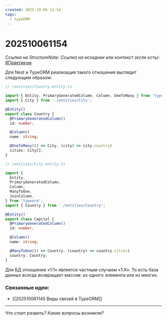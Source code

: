 ```yaml
---
created: 2025-10-06 11:54
tags:
  - typeORM
---
```

# 202510061154
*Ссылка на StructureNote:*
*Ссылка на исходник или контекст (если есть):* [ЯПрактикум](https://practicum.yandex.ru/learn/backend-nodejs/courses/a4214ab0-2146-4152-b90e-651bf4c7ca5e/sprints/564244/topics/104f2765-a9c9-4617-8a5e-f21b675cf9b3/lessons/66392f72-0cb8-4373-984b-ada4c806cb74/)

Для Nest и TypeORM реализация такого отношения выглядит следующим образом:
```ts
// /entities/Country.entity.ts

import { Entity, PrimaryGeneratedColumn, Column, OneToMany } from 'typeorm';
import { City } from './entities/City';

@Entity()
export class Country {
  @PrimaryGeneratedColumn()
  id: number;

  @Column()
  name: string;

  @OneToMany(() => City, (city) => city.country)
  cities: City[];
}
```

```ts
// /entities/City.entity.ts

import {
  Entity,
  PrimaryGeneratedColumn,
  Column,
  ManyToOne,
  JoinColumn,
} from 'typeorm';
import { Country } from './entities/Country';

@Entity()
export class Capital {
  @PrimaryGeneratedColumn()
  id: number;

  @Column()
  name: string;

  @ManyToOne(() => Country, (country) => country.cities)
  country: Country;
}
```
Для БД отношение «1:1» является частным случаем «1:Х». То есть база данных всегда возвращает массив: из одного элемента или из многих.

### Связанные идеи:
* [[202510061145 Виды связей в TypeORM]]
---

*Что стоит развить? Какие вопросы возникли?*